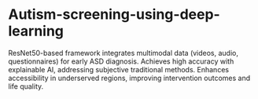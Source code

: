 # Autism-screening-using-deep-learning
ResNet50-based framework integrates multimodal data (videos, audio, questionnaires) for early ASD diagnosis. Achieves high accuracy with explainable AI, addressing subjective traditional methods. Enhances accessibility in underserved regions, improving intervention outcomes and life quality.
